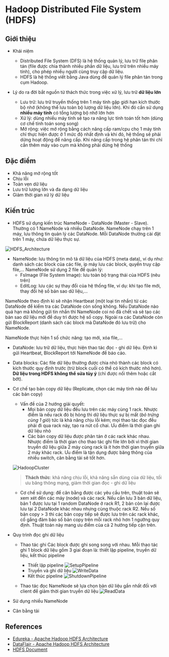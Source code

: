 Hadoop Distributed File System (HDFS)
=========================

## Giới thiệu

* Khái niệm
	* Distributed File System (DFS) là hệ thống quản lý, lưu trữ file phân tán (file được chia thành nhiều phần dữ liệu, lưu trữ trên nhiều máy tính), cho phép nhiều người cùng truy cập dữ liệu.
	* HDFS là hệ thống viết bằng Java dùng để quản lý file phân tán trong cụm Hadoop.
	
* Lý do ra đời bắt nguồn từ thách thức trong việc xử lý, lưu trữ **dữ liệu lớn**
	* Lưu trữ: lưu trữ truyền thống trên 1 máy tính gặp giới hạn kích thước bộ nhớ (không thể lưu toàn bộ lượng dữ liệu lớn). Khi đó cần sử dụng **nhiều máy tính** có tổng lượng bộ nhớ lớn hơn
	* Xử lý: dùng nhiều máy tính sẽ tạo ra năng lực tính toán tốt hơn (dùng cơ chế tính toán song song)
	* Mở rộng: việc mở rộng bằng cách nâng cấp ram/cpu cho 1 máy tính chỉ thực hiện được ở 1 mức độ nhất định và khi đó, hệ thống sẽ phải dừng hoạt động để nâng cấp. Khi nâng cấp trong hệ phân tán thì chỉ cần thêm máy vào cụm mà không phải dừng hệ thống

## Đặc điểm
* Khả năng mở rộng tốt
* Chịu lỗi
* Toàn vẹn dữ liệu
* Lưu trữ lượng lớn và đa dạng dữ liệu
* Giảm thời gian xử lý dữ liệu	


## Kiến trúc
* HDFS sử dụng kiến trúc NameNode - DataNode (Master - Slave). Thường có 1 NameNode và nhiều DataNode. NameNode chạy trên 1 máy, lưu thông tin quản lý các DataNode. Mỗi DataNode thường cài đặt trên 1 máy, chứa dữ liệu thực sự. 

![HDFS_Architecture](Images/HDFS_Architecture.png)

* NameNode: lưu thông tin mô tả dữ liệu của HDFS (meta data), ví dụ như: danh sách các block của các file, ip máy lưu các block, quyền truy cập file,... NameNode sử dụng 2 file để quản lý:
	* FsImage (File System Image): lưu toàn bộ trạng thái của HDFS (nêu trên)
	* EditLog: lưu các sự thay đổi của hệ thống file, ví dụ: khi tạo file mới, thay đổi hệ số bản sao dữ liệu,...
	
NameNode theo định kì sẽ nhận Heartbeat (một loại tin nhắn) từ các DataNode để kiểm tra các DataNode còn sống không. Nếu DataNode nào quá hạn mà không gửi tin nhắn thì NameNode coi nó đã chết và sẽ tạo các bản sao dữ liệu mới để duy trì được hệ số copy. Ngoài ra các DataNode còn gửi BlockReport (danh sách các block mà DataNode đó lưu trữ) cho NameNode.

NameNode thực hiện 1 số chức năng: tạo mới, xóa file,...

* DataNode: lưu trữ dữ liệu, thực hiện thao tác đọc - ghi dữ liệu. Định kì gửi Heartbeat, BlockReport tới NameNode để báo cáo.

* Data blocks: Các file dữ liệu thường được chia nhỏ thành các block có kích thước quy định trước (trừ block cuối có thể có kích thước nhỏ hơn). **Dữ liệu trong HDFS không thể sửa tùy ý** (chỉ được nối thêm hoặc cắt bớt).

* Cơ chế tạo bản copy dữ liệu (Replicate, chọn các máy tính nào để lưu các bản copy)
	* Vấn đề của 2 hướng giải quyết: 
		* Mọi bản copy dữ liệu đều lưu trên các máy cùng 1 rack. Nhược điểm là nếu rack đó bị hỏng thì dữ liệu thực sự bị mất (*bỏ trứng cùng 1 giỏ*) tức là khả năng chịu lỗi kém; mọi thao tác đọc đều phải đi qua rack này, tạo ra nút cổ chai. Ưu điểm là thời gian ghi dữ liệu nhỏ
		* Các bản copy dữ liệu được phân tán ở các rack khác nhau. Nhược điểm là thời gian cho thao tác ghi file lớn bởi vì thời gian truyền dữ liệu giữa 2 máy cùng rack là ít hơn thời gian truyền giữa 2 máy khác rack. Ưu điểm là tận dụng được băng thông của nhiều switch, cân bằng tải sẽ tốt hơn.
	
	![HadoopCluster](Images/HadoopCluster.png)
	
	> **Thách thức**: khả năng chịu lỗi, khả năng sẵn dùng của dữ liệu, tối ưu băng thông mạng, giảm thời gian đọc - ghi dữ liệu
	
	* Cơ chế sử dụng: để cân bằng được các yêu cầu trên, thuật toán sẽ xem xét đến các máy (node) và các rack. Nếu cần lưu 3 bản dữ liệu, bản 1 được lưu tại 1 random DataNode ở rack R1, 2 bản còn lại được lưu tại 2 DataNode khác nhau nhưng cùng thuộc rack R2. Nếu số bản copy > 3 thì các bản copy tiếp sẽ được lưu trên các rack khác, cố gắng đảm bảo số bản copy trên mỗi rack nhỏ hơn 1 ngưỡng quy định. Thuật toán này mang ưu điểm của cả 2 hướng tiếp cận trên.

* Quy trình đọc ghi dữ liệu
	* Thao tác ghi
	Các block được ghi song song với nhau. Mỗi thao tác ghi 1 block dữ liệu gồm 3 giai đoạn là: thiết lập pipeline, truyền dữ liệu, kết thúc pipeline
		* Thiết lập pipeline
		![SetupPipeline](Images/HDFS_SetupPipeline.png) 
		* Truyền và ghi dữ liệu
		![WriteData](Images/HDFS_WriteData.png) 
		* Kết thúc pipeline
		![ShutdownPipeline](Images/HDFS_ShutdownPipeline.png) 
	
	* Thao tác đọc
	NameNode sẽ lựa chọn bản dữ liệu gần nhất đối với client để giảm thời gian truyền dữ liệu
	![ReadData](Images/HDFS_ReadData.png) 

* Sử dụng nhiều NameNode
* Cân bằng tải


## References
* [Edureka - Apache Hadoop HDFS Architecture](https://www.edureka.co/blog/apache-hadoop-hdfs-architecture/)
* [DataFlair - Apache Hadoop HDFS Architecture](https://data-flair.training/blogs/hadoop-hdfs-architecture/)
* [HDFS Document](https://hadoop.apache.org/docs/stable/hadoop-project-dist/hadoop-hdfs/HdfsDesign.html)